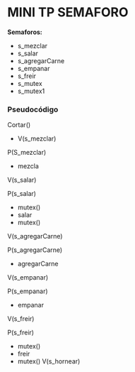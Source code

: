 # MINI TP SEMAFORO

**Semaforos:**
- s_mezclar
- s_salar
- s_agregarCarne
- s_empanar
- s_freir
- s_mutex
- s_mutex1

### Pseudocódigo
Cortar()
- V(s_mezclar)
 
P(S_mezclar)
- mezcla

V(s_salar)

P(s_salar)
- mutex() 
- salar
- mutex()

V(s_agregarCarne)

P(s_agregarCarne)
- agregarCarne

V(s_empanar)

P(s_empanar)
- empanar

V(s_freir)

P(s_freir)
- mutex()
- freir
- mutex()
V(s_hornear)
  
